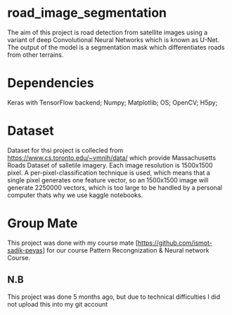 # road_image_segmentation
The aim of this project is road detection from satellite images using a variant of deep Convolutional Neural Networks which is known as U-Net. The output of the model is a segmentation mask which differentiates roads from other terrains.

# Dependencies
Keras with TensorFlow backend; Numpy; Matplotlib; OS; OpenCV; H5py;

# Dataset
Dataset for thsi project is collecled from https://www.cs.toronto.edu/~vmnih/data/ which provide Massachusetts Roads Dataset of salletile imagery. Each image resolution is 1500x1500 pixel. A per-pixel-classification technique is used, which means that a single pixel generates one feature vector, so an 1500x1500 image will generate 2250000 vectors, which is too large to be handled by a personal computer thats why we use kaggle notebooks.

# Group Mate
This project was done with my course mate [https://github.com/ismot-sadik-peyas] for our course Pattern Recongnization & Neural network Course.
## N.B
This project was done 5 months ago, but due to technical difficulties I did not upload this into my git account
